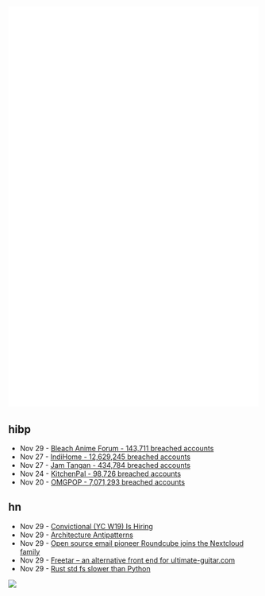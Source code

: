 ![Metrics](https://raw.githubusercontent.com/phixion/phixion/master/metrics.svg)

## hibp

<!--
for https://github.com/phixion/phixion/blob/main/.github/workflows/feeds.yml
-->
<!--START_SECTION:haveibeenpwnd-->
- Nov 29 - [Bleach Anime Forum - 143,711 breached accounts](https://haveibeenpwned.com/PwnedWebsites#BleachAnime)
- Nov 27 - [IndiHome - 12,629,245 breached accounts](https://haveibeenpwned.com/PwnedWebsites#IndiHome)
- Nov 27 - [Jam Tangan - 434,784 breached accounts](https://haveibeenpwned.com/PwnedWebsites#JamTangan)
- Nov 24 - [KitchenPal - 98,726 breached accounts](https://haveibeenpwned.com/PwnedWebsites#KitchenPal)
- Nov 20 - [OMGPOP - 7,071,293 breached accounts](https://haveibeenpwned.com/PwnedWebsites#OMGPOP)
<!--END_SECTION:haveibeenpwnd-->

## hn

<!--
for https://github.com/phixion/phixion/blob/main/.github/workflows/feeds.yml
-->
<!--START_SECTION:hn-->
- Nov 29 - [Convictional (YC W19) Is Hiring](https://jobs.ashbyhq.com/convictional/e96f8d12-906d-4bfb-8d87-08017ae5cc91)
- Nov 29 - [Architecture Antipatterns](https://architecture-antipatterns.tech/)
- Nov 29 - [Open source email pioneer Roundcube joins the Nextcloud family](https://nextcloud.com/blog/open-source-email-pioneer-roundcube-comes-aboard-nextcloud/)
- Nov 29 - [Freetar – an alternative front end for ultimate-guitar.com](https://github.com/kmille/freetar)
- Nov 29 - [Rust std fs slower than Python](https://xuanwo.io/2023/04-rust-std-fs-slower-than-python/)
<!--END_SECTION:hn-->

<!--
for https://yhype.me
-->
![](https://hit.yhype.me/github/profile?user_id=13013670)
